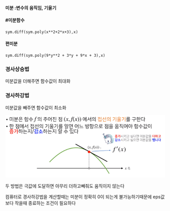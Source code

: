 #### 미분 :변수의 움직임, 기울기

#### #미분함수
    sym.diff(sym.poly(x**2+2*x+3),x)     

#### 편미분
    sym.diff(sym.poly(9*y**2 + 3*y + 9*x + 3),x) 

### 경사상승법
미분값을 더해주면 함수값이 최대화

### 경사하강법
미분값을 빼주면 함수값이 최소화

<img src="diff.png">

두 방법은 극값에 도달하면 아무리 더하고빼줘도 움직이지 않는다

컴퓨터로 경사하강법을 계산할때는 미분이 정확히 0이 되는게 불가능하기때문에
eps값보다 작을때 종료하는 조건이 필요하다 












